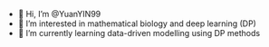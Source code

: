 - 👋 Hi, I’m @YuanYIN99
- 👀 I’m interested in mathematical biology and deep learning (DP)
- 🌱 I’m currently learning data-driven modelling using DP methods


